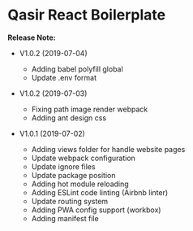 # Qasir React Boilerplate


**Release Note:**

- V1.0.2 (2019-07-04)    
    - Adding babel polyfill global
    - Update .env format

- V1.0.2 (2019-07-03)
    - Fixing path image render webpack
    - Adding ant design css

- V1.0.1 (2019-07-02)
    - Adding views folder for handle website pages
    - Update webpack configuration
    - Update ignore files    
    - Update package position
    - Adding hot module reloading
    - Adding ESLint code linting (Airbnb linter)
    - Update routing system
    - Adding PWA config support (workbox)
    - Adding manifest file